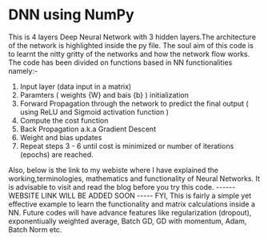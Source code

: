 # DNN using NumPy
This is 4 layers Deep Neural Network with 3 hidden layers.The architecture of the network is highlighted inside the py file. The soul aim of this code is to learnt the nitty gritty of the networks and how the network flow works. The code has been divided on functions based in NN functionalities namely:-
1. Input layer (data input in a matrix)
2. Paramters ( weights {W} and bais {b} ) initialization
3. Forward Propagation through the network to predict the final output ( using ReLU and Sigmoid activation function )
4. Compute the cost function
5. Back Propagation a.k.a Gradient Descent
6. Weight and bias updates 
7. Repeat steps 3 - 6 until cost is minimized or number of iterations (epochs) are reached.

Also, below is the link to my webiste where I have explained the working,terminologies, mathematics and functionality of Neural Networks. It is advisable to visit and read the blog before you try this code.
------ WEBSITE LINK WILL BE ADDED SOON -----
FYI,
This is fairly a simple yet effective example to learn the functionality and matrix calculations inside a NN. Future codes will have advance features like regularization (dropout), exponentiually weighted average, Batch GD, GD with momentum, Adam, Batch Norm etc. 
